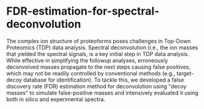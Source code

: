 # FDR-estimation-for-spectral-deconvolution
The complex ion structure of proteoforms poses challenges in Top-Down Proteomics (TDP) data analysis. Spectral deconvolution (i.e., the ion masses that yielded the spectral signals, is a key initial step in TDP data analysis. While effective in simplifying the followup analyses, erroneously deconvolved masses propagate to the next steps causing false positives, which may not be readily controlled by conventional methods (e.g., target-decoy database for identification). To tackle this, we developed a false discovery rate (FDR) estimation method for deconvolution using "decoy masses" to simulate false-positive masses and intensively evaluated it using both in silico and experimental spectra. 

